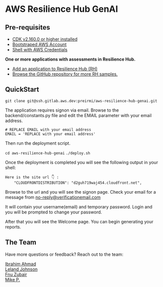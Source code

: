# AWS Resilience Hub GenAI

## Pre-requisites

- [CDK v2.160.0 or higher installed](https://docs.aws.amazon.com/cdk/v2/guide/getting_started.html)  
- [Bootstraped AWS Account](https://docs.aws.amazon.com/cdk/v2/guide/bootstrapping-env.html)  
- [Shell with AWS Credentials](https://docs.aws.amazon.com/cli/v1/userguide/cli-configure-files.html)  

**One or more applications with assessments in Resilience Hub.**
- [Add an application to Resilience Hub (RH)](https://docs.aws.amazon.com/resilience-hub/latest/userguide/describe-applicationlication.html)  
- [Browse the GitHub repository for more RH samples.](https://github.com/aws-samples/aws-resilience-hub-tools)

## QuickStart

`git clone git@ssh.gitlab.aws.dev:preirmi/aws-resilience-hub-genai.git`

The application requires signon via email.
Browse to the backend/constants.py file and edit the EMAIL parameter with your email address.

```
# REPLACE EMAIL with your email address
EMAIL = 'REPLACE with your email address'
```

Then run the deployment script.

`cd aws-resilience-hub-genai`
`./deploy.sh`

Once the deployment is completed you will see the following output in your shell:
```
Here is the site url 👇 :
    "CLOUDFRONTDISTRIBUTION": "d2guh719waj454.cloudfront.net",
```

Browse to the url and you will see the signon page.
Check your email for a message from no-reply@verificationemail.com 

It will contain your username(email) and temporary password.
Login and you will be prompted to change your password.

After that you will see the Welcome page.
You can begin generating your reports.

## The Team

Have more questions or feedback? Reach out to the team:  

[Ibrahim Ahmad](https://amazon.enterprise.slack.com/team/U03NE3VSNEB)  
[Leland Johnson](https://amazon.enterprise.slack.com/team/W017GV07QN7)  
[Fnu Zubair](https://amazon.enterprise.slack.com/team/W017P6GPPGU)  
[Mike P.](https://amazon.enterprise.slack.com/team/W017VHHQ7L1)  

